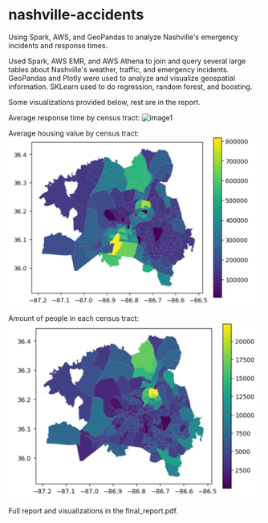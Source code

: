 # nashville-accidents
Using Spark, AWS, and GeoPandas to analyze Nashville's emergency incidents and response times.

Used Spark, AWS EMR, and AWS Athena to join and query several large tables about Nashville's weather, traffic, and emergency incidents.
GeoPandas and Plotly were used to analyze and visualize geospatial information. SKLearn used to do regression, random forest, and boosting.

Some visualizations provided below, rest are in the report.

Average response time by census tract:
![image1](images/Screenshot_from_2023-04-29_14-04-44.png)

Average housing value by census tract:
![image2](images/housingvalue.png)

Amount of people in each census tract:
![image3](images/amountofpeople.png)


Full report and visualizations in the final_report.pdf. 
